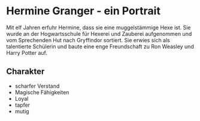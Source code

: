 # Hermine Granger - ein Portrait

Mit elf Jahren erfuhr Hermine, dass sie eine muggelstämmige Hexe ist.
Sie wurde an der Hogwartsschule für Hexerei und Zauberei aufgenommen und vom Sprechenden Hut nach Gryffindor sortiert. 
Sie erwies sich als talentierte Schülerin und baute eine enge Freundschaft zu Ron Weasley und Harry Potter auf.

## Charakter

* scharfer Verstand
* Magische Fähigkeiten
* Loyal
* tapfer
* mutig 